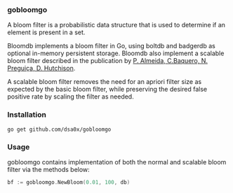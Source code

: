 ### gobloomgo

A bloom filter is a probabilistic data structure that is used to determine if an element is present in a set.

Bloomdb implements a bloom filter in Go, using boltdb and badgerdb as optional in-memory persistent storage. Bloomdb also implement a scalable bloom filter described in the publication by [P. Almeida, C.Baquero, N. Preguiça, D. Hutchison](https://haslab.uminho.pt/cbm/files/dbloom.pdf).

A scalable bloom filter removes the need for an apriori filter size as expected by the basic bloom filter, while preserving the desired false positive rate by scaling the filter as needed.

### Installation

```shell
go get github.com/dsa0x/gobloomgo
```

### Usage

gobloomgo contains implementation of both the normal and scalable bloom filter via the methods below:

```go
bf := gobloomgo.NewBloom(0.01, 100, db)
```
